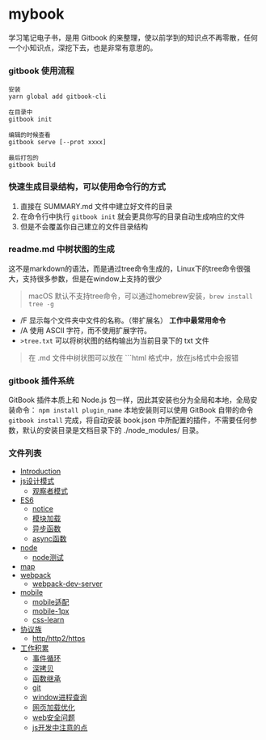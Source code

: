 # mybook
学习笔记电子书，是用 Gitbook 的来整理，使以前学到的知识点不再零散，任何一个小知识点，深挖下去，也是非常有意思的。

### gitbook 使用流程
```shell
安装  
yarn global add gitbook-cli

在目录中
gitbook init

编辑的时候查看 
gitbook serve [--prot xxxx]

最后打包的
gitbook build
```

### 快速生成目录结构，可以使用命令行的方式
1. 直接在 SUMMARY.md 文件中建立好文件的目录
2. 在命令行中执行 `gitbook init` 就会更具你写的目录自动生成响应的文件
3. 但是不会覆盖你自己建立的文件目录结构


### readme.md 中树状图的生成
这不是markdown的语法，而是通过tree命令生成的，Linux下的tree命令很强大，支持很多参数，但是在window上支持的很少
> macOS 默认不支持tree命令，可以通过homebrew安装，`brew install tree -g`

- /F 显示每个文件夹中文件的名称。（带扩展名） **工作中最常用命令**
- /A 使用 ASCII 字符，而不使用扩展字符。
- `>tree.txt` 可以将树状图的结构输出为当前目录下的 txt 文件

> 在 .md 文件中树状图可以放在 ```html 格式中，放在js格式中会报错


### gitbook 插件系统
GitBook 插件本质上和 Node.js 包一样，因此其安装也分为全局和本地，全局安装命令： `npm install plugin_name` 本地安装则可以使用 GitBook 自带的命令 `gitbook install` 完成，将自动安装 book.json 中所配置的插件，不需要任何参数，默认的安装目录是文档目录下的 ./node_modules/ 目录。

### 文件列表
* [Introduction](README.md)
* [js设计模式](designmode/README.md)
    * [观察者模式](designmode/观察者模式.md)
* [ES6](es6/README.md)
    * [notice](es6/notice.md)
    * [模块加载](es6/moduleupload.md)
    * [异步函数](es6/asynchronous.md)
    * [async函数](es6/async.md)
* [node](node/README.md)
    * [node测试](node/test.md)
* [map](map/README.md)
* [webpack](webpack/README.md)
    * [webpack-dev-server](webpack/dev.server.md)
* [mobile](mobile/README.md)
    * [mobile适配](mobile/mobileAdaptive.md)
    * [mobile-1px](mobile/mobile1px.md)
    * [css-learn](mobile/csslearn.md)
* [协议族](networkingstack/README.md)
    * [http/http2/https](networkingstack/http-networking.md)
* [工作积累](work_accumulation/README.md)
    * [事件循环](work_accumulation/eventloop.md)
    * [深拷贝](work_accumulation/deepclone.md)
    * [函数继承](work_accumulation/inherit.md)
    * [git](work_accumulation/git学习资料.md)
    * [window进程查询](work_accumulation/windowport.md)
    * [网页加载优化](work_accumulation/加载优化.md)
    * [web安全问题](work_accumulation/safely.md)
    * [js开发中注意的点](work_accumulation/limelight.md)